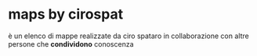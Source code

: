 # maps by cirospat
è un elenco di mappe realizzate da ciro spataro in collaborazione con altre persone che <b>condividono</b> conoscenza
